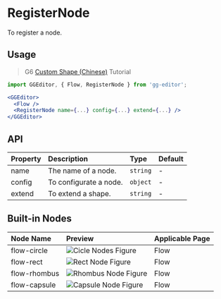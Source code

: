 # RegisterNode

To register a node.

## Usage

> G6 [Custom Shape (Chinese)](https://www.yuque.com/antv/g6/custom-node) Tutorial

```jsx
import GGEditor, { Flow, RegisterNode } from 'gg-editor';

<GGEditor>
  <Flow />
  <RegisterNode name={...} config={...} extend={...} />
</GGEditor>
```

## API

| Property | Description            | Type     | Default |
| :------- | :--------------------- | :------- | :------ |
| name     | The name of a node.    | `string` | -       |
| config   | To configurate a node. | `object` | -       |
| extend   | To extend a shape.     | `string` | -       |

## Built-in Nodes

| Node Name    | Preview                                                                                     | Applicable Page |
| :----------- | :------------------------------------------------------------------------------------------ | :-------------- |
| flow-circle  | ![Cicle Nodes Figure](https://gw.alipayobjects.com/zos/rmsportal/ZnPxbVjKYADMYxkTQXRi.svg)  | Flow            |
| flow-rect    | ![Rect Node Figure](https://gw.alipayobjects.com/zos/rmsportal/wHcJakkCXDrUUlNkNzSy.svg)    | Flow            |
| flow-rhombus | ![Rhombus Node Figure](https://gw.alipayobjects.com/zos/rmsportal/SnWIktArriZRWdGCnGfK.svg) | Flow            |
| flow-capsule | ![Capsule Node Figure](https://gw.alipayobjects.com/zos/rmsportal/rQMUhHHSqwYsPwjXxcfP.svg) | Flow            |
